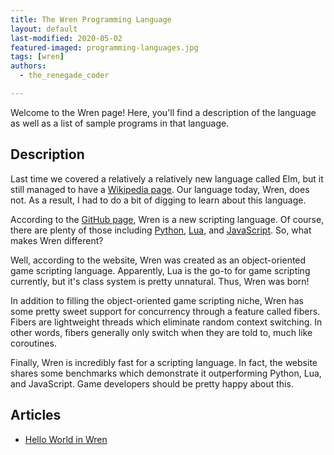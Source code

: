 ```yaml
---
title: The Wren Programming Language
layout: default
last-modified: 2020-05-02
featured-imaged: programming-languages.jpg
tags: [wren]
authors:
  - the_renegade_coder

---
```


Welcome to the Wren page! Here, you'll find a description of the language as well as a list of sample programs in that language.

## Description

Last time we covered a relatively a relatively new language called Elm, 
but it still managed to have a [Wikipedia page][1]. Our language today, Wren, 
does not. As a result, I had to do a bit of digging to learn about this 
language.

According to the [GitHub page][2], Wren is a new scripting language. Of course, 
there are plenty of those including [Python][3], [Lua][4], and [JavaScript][5]. So, what 
makes Wren different?

Well, according to the website, Wren was created as an object-oriented game 
scripting language. Apparently, Lua is the go-to for game scripting currently, 
but it's class system is pretty unnatural. Thus, Wren was born!

In addition to filling the object-oriented game scripting niche, Wren has some 
pretty sweet support for concurrency through a feature called fibers. Fibers 
are lightweight threads which eliminate random context switching. In other words, 
fibers generally only switch when they are told to, much like coroutines.

Finally, Wren is incredibly fast for a scripting language. In fact, the website 
shares some benchmarks which demonstrate it outperforming Python, Lua, and 
JavaScript. Game developers should be pretty happy about this.

[1]: https://en.wikipedia.org/wiki/Elm_(programming_language)
[2]: https://wren.io/
[3]: https://en.wikipedia.org/wiki/Python_(programming_language)
[4]: https://en.wikipedia.org/wiki/Lua_(programming_language)
[5]: https://en.wikipedia.org/wiki/JavaScript


## Articles

- [Hello World in Wren](https://sampleprograms.io/projects/hello-world/wren)